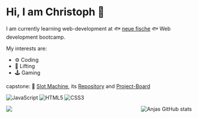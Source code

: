 # Hi, I am Christoph 👋

I am currently learning web-development at 🐟 [neue fische](https://www.neuefische.de) 🐟 Web development bootcamp.

My interests are:

- ⚙️ Coding
- 💪 Lifting
- 🕹️ Gaming



capstone: 🎰 [Slot Machine](https://capstone-slot-machine.vercel.app/), its
 [Repository](https://github.com/ChristophObst/Capstone-slot-machine) and [Project-Board](https://github.com/users/ChristophObst/projects/1/views/1?layout=board) 
 
   

![JavaScript](https://img.shields.io/badge/-JavaScript-black?style=flat-square&logo=javascript)
![HTML5](https://img.shields.io/badge/-HTML5-E34F26?style=flat-square&logo=html5&logoColor=white)
![CSS3](https://img.shields.io/badge/-CSS3-1572B6?style=flat-square&logo=css3)


<picture>
<source 
  srcset="https://github-readme-stats.vercel.app/api?username=christophobst&show_icons=true&theme=cobalt"
@@ -29,13 +30,15 @@ Check out my [jekyll-based GitHub Page](https://snekhome.click)
<img align="right" src="https://github-readme-stats.vercel.app/api?username=christophobst&show_icons=true" />
</picture


 <a href="https://github.com/anuraghazra/github-readme-stats">
    <img align="right" src="https://github-readme-stats.vercel.app/api?username=christophobst&show_icons=true&theme=radical" alt="Anjas GitHub stats">
  </a>


![](https://media.tenor.com/OXXCqqED_qUAAAAd/dog-tongue-out.gif)





